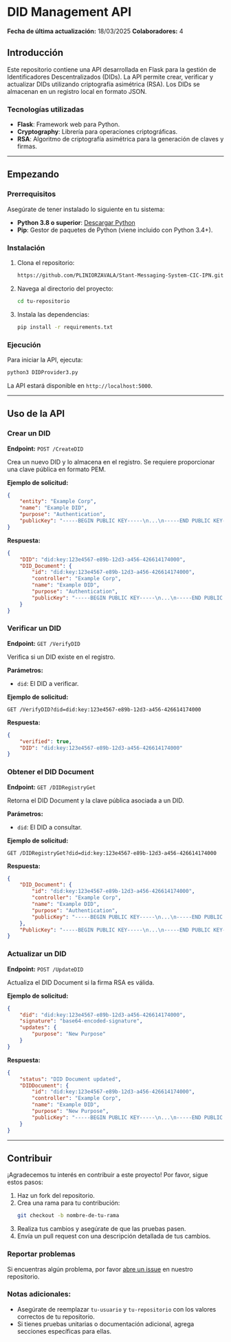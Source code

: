 
# DID Management API

**Fecha de última actualización:** 18/03/2025
**Colaboradores:** 4

## Introducción

Este repositorio contiene una API desarrollada en Flask para la gestión de Identificadores Descentralizados (DIDs). La API permite crear, verificar y actualizar DIDs utilizando criptografía asimétrica (RSA). Los DIDs se almacenan en un registro local en formato JSON.

### Tecnologías utilizadas
- **Flask**: Framework web para Python.
- **Cryptography**: Librería para operaciones criptográficas.
- **RSA**: Algoritmo de criptografía asimétrica para la generación de claves y firmas.

---

## Empezando

### Prerrequisitos

Asegúrate de tener instalado lo siguiente en tu sistema:
- **Python 3.8 o superior**: [Descargar Python](https://www.python.org/downloads/)
- **Pip**: Gestor de paquetes de Python (viene incluido con Python 3.4+).

### Instalación

1. Clona el repositorio:
   ```bash
   https://github.com/PLINIORZAVALA/Stant-Messaging-System-CIC-IPN.git
   ```
2. Navega al directorio del proyecto:
   ```bash
   cd tu-repositorio
   ```
3. Instala las dependencias:
   ```bash
   pip install -r requirements.txt
   ```

### Ejecución

Para iniciar la API, ejecuta:
```bash
python3 DIDProvider3.py
```

La API estará disponible en `http://localhost:5000`.

---

## Uso de la API

### Crear un DID
**Endpoint:** `POST /CreateDID`

Crea un nuevo DID y lo almacena en el registro. Se requiere proporcionar una clave pública en formato PEM.

**Ejemplo de solicitud:**
```json
{
    "entity": "Example Corp",
    "name": "Example DID",
    "purpose": "Authentication",
    "publicKey": "-----BEGIN PUBLIC KEY-----\n...\n-----END PUBLIC KEY-----"
}
```

**Respuesta:**
```json
{
    "DID": "did:key:123e4567-e89b-12d3-a456-426614174000",
    "DID_Document": {
        "id": "did:key:123e4567-e89b-12d3-a456-426614174000",
        "controller": "Example Corp",
        "name": "Example DID",
        "purpose": "Authentication",
        "publicKey": "-----BEGIN PUBLIC KEY-----\n...\n-----END PUBLIC KEY-----"
    }
}
```

### Verificar un DID
**Endpoint:** `GET /VerifyDID`

Verifica si un DID existe en el registro.

**Parámetros:**
- `did`: El DID a verificar.

**Ejemplo de solicitud:**
```
GET /VerifyDID?did=did:key:123e4567-e89b-12d3-a456-426614174000
```

**Respuesta:**
```json
{
    "verified": true,
    "DID": "did:key:123e4567-e89b-12d3-a456-426614174000"
}
```

### Obtener el DID Document
**Endpoint:** `GET /DIDRegistryGet`

Retorna el DID Document y la clave pública asociada a un DID.

**Parámetros:**
- `did`: El DID a consultar.

**Ejemplo de solicitud:**
```
GET /DIDRegistryGet?did=did:key:123e4567-e89b-12d3-a456-426614174000
```

**Respuesta:**
```json
{
    "DID_Document": {
        "id": "did:key:123e4567-e89b-12d3-a456-426614174000",
        "controller": "Example Corp",
        "name": "Example DID",
        "purpose": "Authentication",
        "publicKey": "-----BEGIN PUBLIC KEY-----\n...\n-----END PUBLIC KEY-----"
    },
    "PublicKey": "-----BEGIN PUBLIC KEY-----\n...\n-----END PUBLIC KEY-----"
}
```

### Actualizar un DID
**Endpoint:** `POST /UpdateDID`

Actualiza el DID Document si la firma RSA es válida.

**Ejemplo de solicitud:**
```json
{
    "did": "did:key:123e4567-e89b-12d3-a456-426614174000",
    "signature": "base64-encoded-signature",
    "updates": {
        "purpose": "New Purpose"
    }
}
```

**Respuesta:**
```json
{
    "status": "DID Document updated",
    "DIDDocument": {
        "id": "did:key:123e4567-e89b-12d3-a456-426614174000",
        "controller": "Example Corp",
        "name": "Example DID",
        "purpose": "New Purpose",
        "publicKey": "-----BEGIN PUBLIC KEY-----\n...\n-----END PUBLIC KEY-----"
    }
}
```

---

## Contribuir

¡Agradecemos tu interés en contribuir a este proyecto! Por favor, sigue estos pasos:

1. Haz un fork del repositorio.
2. Crea una rama para tu contribución:
   ```bash
   git checkout -b nombre-de-tu-rama
   ```
3. Realiza tus cambios y asegúrate de que las pruebas pasen.
4. Envía un pull request con una descripción detallada de tus cambios.

### Reportar problemas

Si encuentras algún problema, por favor [abre un issue](https://github.com/PLINIORZAVALA) en nuestro repositorio.


### Notas adicionales:
- Asegúrate de reemplazar `tu-usuario` y `tu-repositorio` con los valores correctos de tu repositorio.
- Si tienes pruebas unitarias o documentación adicional, agrega secciones específicas para ellas.

